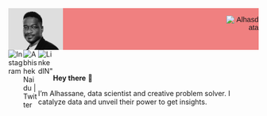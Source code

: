 
<!-- TODO-IST:START -->
 <div style="display: flex;
    justify-content: space-between;
    background-color: lightcoral;
    font-family:Helvetica, Arial, verdana, sans-serif;
    font-size:11pt">
  <div> 
    <img align="left" alt="Abhishek's Instagram" width="25%" src="https://github.com/Alhasdata/Alhasdata/blob/main/img/cov.png" />
  </div>
  <div>
    <p align="right"> <img src="https://github-readme-stats.vercel.app/api?username=Alhasdata&show_icons=true&theme=gotham" alt="Alhasdata" />
  </div>
</div>
 <div>
<a href="https://www.instagram.com/wpali/" target="_blank">
      <img align="left" alt="Instagram" width="30px" src="https://raw.githubusercontent.com/hussainweb/hussainweb/main/icons/instagram.png" /></a>
    <a href="https://twitter.com/alhassane86">
      <img align="left" alt="Abhishek Naidu | Twitter" width="30px" src="https://raw.githubusercontent.com/peterthehan/peterthehan/master/assets/twitter.svg" /></a>
    <a href="https://www.linkedin.com/in/alhassaneahmed/"> 
      <img align="left" alt=LinkedIN" width="30px" src="https://raw.githubusercontent.com/peterthehan/peterthehan/master/assets/linkedin.svg" /></a>
                                                                                                                                             </div>
<br>
                                                                                                                                             
                                                                                                                                             
</br>
                                                                                                                                             
**Hey there** 👋

I’m Alhassane, data scientist and creative problem solver. I catalyze data and unveil their power to get insights.
                                                                                                                                       
